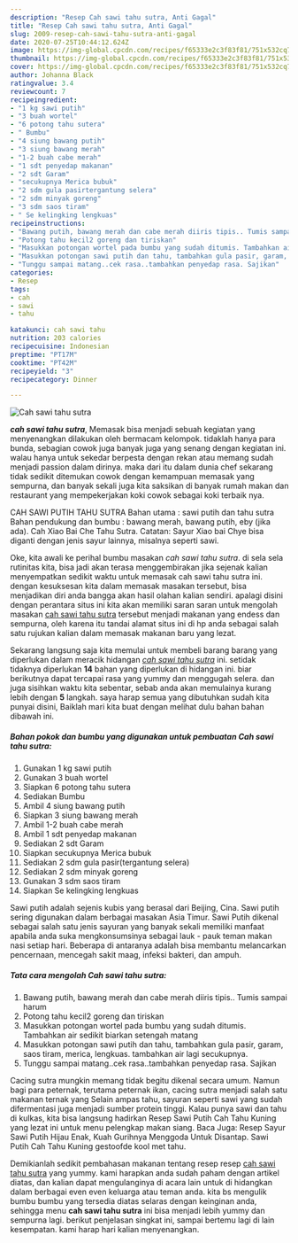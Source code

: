 ```yaml
---
description: "Resep Cah sawi tahu sutra, Anti Gagal"
title: "Resep Cah sawi tahu sutra, Anti Gagal"
slug: 2009-resep-cah-sawi-tahu-sutra-anti-gagal
date: 2020-07-25T10:44:12.624Z
image: https://img-global.cpcdn.com/recipes/f65333e2c3f83f81/751x532cq70/cah-sawi-tahu-sutra-foto-resep-utama.jpg
thumbnail: https://img-global.cpcdn.com/recipes/f65333e2c3f83f81/751x532cq70/cah-sawi-tahu-sutra-foto-resep-utama.jpg
cover: https://img-global.cpcdn.com/recipes/f65333e2c3f83f81/751x532cq70/cah-sawi-tahu-sutra-foto-resep-utama.jpg
author: Johanna Black
ratingvalue: 3.4
reviewcount: 7
recipeingredient:
- "1 kg sawi putih"
- "3 buah wortel"
- "6 potong tahu sutera"
- " Bumbu"
- "4 siung bawang putih"
- "3 siung bawang merah"
- "1-2 buah cabe merah"
- "1 sdt penyedap makanan"
- "2 sdt Garam"
- "secukupnya Merica bubuk"
- "2 sdm gula pasirtergantung selera"
- "2 sdm minyak goreng"
- "3 sdm saos tiram"
- " Se kelingking lengkuas"
recipeinstructions:
- "Bawang putih, bawang merah dan cabe merah diiris tipis.. Tumis sampai harum"
- "Potong tahu kecil2 goreng dan tiriskan"
- "Masukkan potongan wortel pada bumbu yang sudah ditumis. Tambahkan air sedikit biarkan setengah matang"
- "Masukkan potongan sawi putih dan tahu, tambahkan gula pasir, garam, saos tiram, merica, lengkuas. tambahkan air lagi secukupnya."
- "Tunggu sampai matang..cek rasa..tambahkan penyedap rasa. Sajikan"
categories:
- Resep
tags:
- cah
- sawi
- tahu

katakunci: cah sawi tahu 
nutrition: 203 calories
recipecuisine: Indonesian
preptime: "PT17M"
cooktime: "PT42M"
recipeyield: "3"
recipecategory: Dinner

---
```



![Cah sawi tahu sutra](https://img-global.cpcdn.com/recipes/f65333e2c3f83f81/751x532cq70/cah-sawi-tahu-sutra-foto-resep-utama.jpg)

<b><i>cah sawi tahu sutra</i></b>, Memasak bisa menjadi sebuah kegiatan yang menyenangkan dilakukan oleh bermacam kelompok. tidaklah hanya para bunda, sebagian cowok juga banyak juga yang senang dengan kegiatan ini. walau hanya untuk sekedar berpesta dengan rekan atau memang sudah menjadi passion dalam dirinya. maka dari itu dalam dunia chef sekarang tidak sedikit ditemukan cowok dengan kemampuan memasak yang sempurna, dan banyak sekali juga kita saksikan di banyak rumah makan dan restaurant yang mempekerjakan koki cowok sebagai koki terbaik nya.

CAH SAWI PUTIH TAHU SUTRA Bahan utama : sawi putih dan tahu sutra Bahan pendukung dan bumbu : bawang merah, bawang putih, eby (jika ada). Cah Xiao Bai Che Tahu Sutra. Catatan: Sayur Xiao bai Chye bisa diganti dengan jenis sayur lainnya, misalnya seperti sawi.

Oke, kita awali ke perihal bumbu masakan <i>cah sawi tahu sutra</i>. di sela sela rutinitas kita, bisa jadi akan terasa menggembirakan jika sejenak kalian menyempatkan sedikit waktu untuk memasak cah sawi tahu sutra ini. dengan kesuksesan kita dalam memasak masakan tersebut, bisa menjadikan diri anda bangga akan hasil olahan kalian sendiri. apalagi disini dengan perantara situs ini kita akan memiliki saran saran untuk mengolah masakan <u>cah sawi tahu sutra</u> tersebut menjadi makanan yang endess dan sempurna, oleh karena itu tandai alamat situs ini di hp anda sebagai salah satu rujukan kalian dalam memasak makanan baru yang lezat.


Sekarang langsung saja kita memulai untuk membeli barang barang yang diperlukan dalam meracik hidangan <u><i>cah sawi tahu sutra</i></u> ini. setidak tidaknya diperlukan <b>14</b> bahan yang diperlukan di hidangan ini. biar berikutnya dapat tercapai rasa yang yummy dan menggugah selera. dan juga sisihkan waktu kita sebentar, sebab anda akan memulainya kurang lebih dengan <b>5</b> langkah. saya harap semua yang dibutuhkan sudah kita punyai disini, Baiklah mari kita buat dengan melihat dulu bahan bahan dibawah ini.

<!--inarticleads1-->

##### Bahan pokok dan bumbu yang digunakan untuk pembuatan Cah sawi tahu sutra:

1. Gunakan 1 kg sawi putih
1. Gunakan 3 buah wortel
1. Siapkan 6 potong tahu sutera
1. Sediakan  Bumbu
1. Ambil 4 siung bawang putih
1. Siapkan 3 siung bawang merah
1. Ambil 1-2 buah cabe merah
1. Ambil 1 sdt penyedap makanan
1. Sediakan 2 sdt Garam
1. Siapkan secukupnya Merica bubuk
1. Sediakan 2 sdm gula pasir(tergantung selera)
1. Sediakan 2 sdm minyak goreng
1. Gunakan 3 sdm saos tiram
1. Siapkan  Se kelingking lengkuas


Sawi putih adalah sejenis kubis yang berasal dari Beijing, Cina. Sawi putih sering digunakan dalam berbagai masakan Asia Timur. Sawi Putih dikenal sebagai salah satu jenis sayuran yang banyak sekali memiliki manfaat apabila anda suka mengkonsumsinya sebagai lauk - pauk teman makan nasi setiap hari. Beberapa di antaranya adalah bisa membantu melancarkan pencernaan, mencegah sakit maag, infeksi bakteri, dan ampuh. 

<!--inarticleads2-->

##### Tata cara mengolah Cah sawi tahu sutra:

1. Bawang putih, bawang merah dan cabe merah diiris tipis.. Tumis sampai harum
1. Potong tahu kecil2 goreng dan tiriskan
1. Masukkan potongan wortel pada bumbu yang sudah ditumis. Tambahkan air sedikit biarkan setengah matang
1. Masukkan potongan sawi putih dan tahu, tambahkan gula pasir, garam, saos tiram, merica, lengkuas. tambahkan air lagi secukupnya.
1. Tunggu sampai matang..cek rasa..tambahkan penyedap rasa. Sajikan


Cacing sutra mungkin memang tidak begitu dikenal secara umum. Namun bagi para peternak, terutama peternak ikan, cacing sutra menjadi salah satu makanan ternak yang Selain ampas tahu, sayuran seperti sawi yang sudah difermentasi juga menjadi sumber protein tinggi. Kalau punya sawi dan tahu di kulkas, kita bisa langsung hadirkan Resep Sawi Putih Cah Tahu Kuning yang lezat ini untuk menu pelengkap makan siang. Baca Juga: Resep Sayur Sawi Putih Hijau Enak, Kuah Gurihnya Menggoda Untuk Disantap. Sawi Putih Cah Tahu Kuning gestoofde kool met tahu. 

Demikianlah sedikit pembahasan makanan tentang resep resep <u>cah sawi tahu sutra</u> yang yummy. kami harapkan anda sudah paham dengan artikel diatas, dan kalian dapat mengulanginya di acara lain untuk di hidangkan dalam berbagai even even keluarga atau teman anda. kita bs mengulik bumbu bumbu yang tersedia diatas selaras dengan keinginan anda, sehingga menu <b>cah sawi tahu sutra</b> ini bisa menjadi lebih yummy dan sempurna lagi. berikut penjelasan singkat ini, sampai bertemu lagi di lain kesempatan. kami harap hari kalian menyenangkan.

